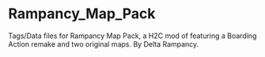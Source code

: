# Rampancy_Map_Pack
Tags/Data files for Rampancy Map Pack, a H2C mod of featuring a Boarding Action remake and two original maps. By Delta Rampancy.
